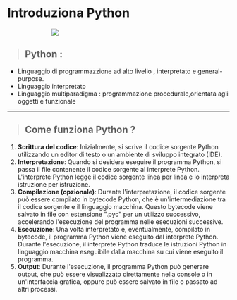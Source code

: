 # Introduziona Python

<img src="https://upload.wikimedia.org/wikipedia/commons/f/f8/Python_logo_and_wordmark.svg" hspace="100">

> ## Python :

- Linguaggio di programmazzione ad alto livello , interpretato e general-purpose.
- Linguaggio interpretato
- Linguaggio multiparadigma : programmazione procedurale,orientata agli oggetti e funzionale

---

> ## Come funziona Python ?

<ol>
<li> <b>Scrittura del codice</b>: Inizialmente, si scrive il codice sorgente Python utilizzando un editor di testo o un ambiente di sviluppo integrato (IDE).</li>
<li><b>Interpretazione</b>: Quando si desidera eseguire il programma Python, si passa il file contenente il codice sorgente al interprete Python. L'interprete Python legge il codice sorgente linea per linea e lo interpreta istruzione per istruzione.</li>
<li><b>Compilazione (opzionale)</b>: Durante l'interpretazione, il codice sorgente può essere compilato in bytecode Python, che è un'intermediazione tra il codice sorgente e il linguaggio macchina. Questo bytecode viene salvato in file con estensione ".pyc" per un utilizzo successivo, accelerando l'esecuzione del programma nelle esecuzioni successive.</li>
<li><b>Esecuzione</b>: Una volta interpretato e, eventualmente, compilato in bytecode, il programma Python viene eseguito dal interprete Python. Durante l'esecuzione, il interprete Python traduce le istruzioni Python in linguaggio macchina eseguibile dalla macchina su cui viene eseguito il programma.</li>
<li><b>Output</b>: Durante l'esecuzione, il programma Python può generare output, che può essere visualizzato direttamente nella console o in un'interfaccia grafica, oppure può essere salvato in file o passato ad altri processi.</li>
</ol>

